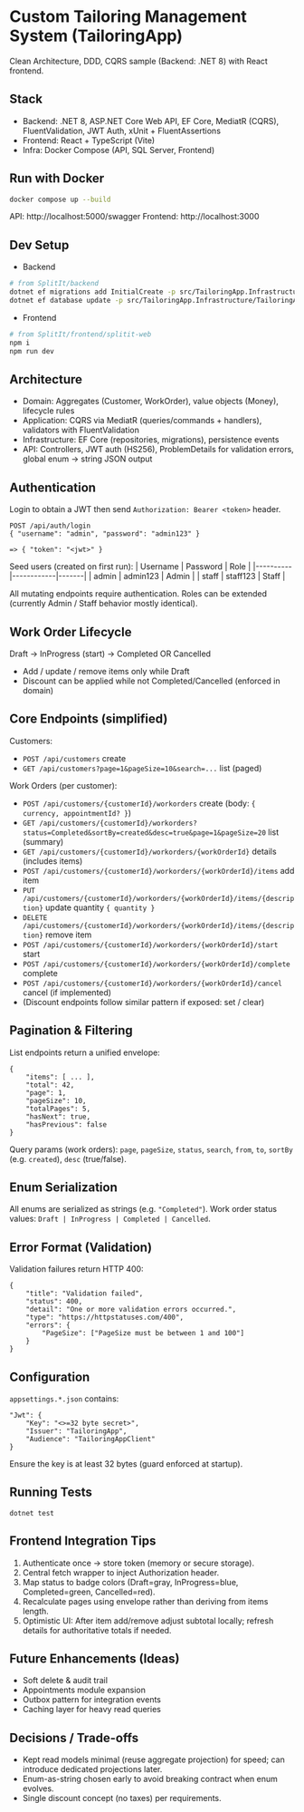 # Custom Tailoring Management System (TailoringApp)

Clean Architecture, DDD, CQRS sample (Backend: .NET 8) with React frontend.

## Stack
- Backend: .NET 8, ASP.NET Core Web API, EF Core, MediatR (CQRS), FluentValidation, JWT Auth, xUnit + FluentAssertions
- Frontend: React + TypeScript (Vite)
- Infra: Docker Compose (API, SQL Server, Frontend)

## Run with Docker
```bash
docker compose up --build
```
API: http://localhost:5000/swagger
Frontend: http://localhost:3000

## Dev Setup
- Backend
```bash
# from SplitIt/backend
dotnet ef migrations add InitialCreate -p src/TailoringApp.Infrastructure/TailoringApp.Infrastructure.csproj -s src/TailoringApp.API/TailoringApp.API.csproj
dotnet ef database update -p src/TailoringApp.Infrastructure/TailoringApp.Infrastructure.csproj -s src/TailoringApp.API/TailoringApp.API.csproj
```
- Frontend
```bash
# from SplitIt/frontend/splitit-web
npm i
npm run dev
```

## Architecture
- Domain: Aggregates (Customer, WorkOrder), value objects (Money), lifecycle rules
- Application: CQRS via MediatR (queries/commands + handlers), validators with FluentValidation
- Infrastructure: EF Core (repositories, migrations), persistence events
- API: Controllers, JWT auth (HS256), ProblemDetails for validation errors, global enum -> string JSON output

## Authentication
Login to obtain a JWT then send `Authorization: Bearer <token>` header.

```
POST /api/auth/login
{ "username": "admin", "password": "admin123" }

=> { "token": "<jwt>" }
```

Seed users (created on first run):
| Username | Password   | Role  |
|----------|------------|-------|
| admin    | admin123   | Admin |
| staff    | staff123   | Staff |

All mutating endpoints require authentication. Roles can be extended (currently Admin / Staff behavior mostly identical).

## Work Order Lifecycle
Draft → InProgress (start) → Completed OR Cancelled
- Add / update / remove items only while Draft
- Discount can be applied while not Completed/Cancelled (enforced in domain)

## Core Endpoints (simplified)
Customers:
- `POST /api/customers` create
- `GET /api/customers?page=1&pageSize=10&search=...` list (paged)

Work Orders (per customer):
- `POST /api/customers/{customerId}/workorders` create (body: `{ currency, appointmentId? }`)
- `GET /api/customers/{customerId}/workorders?status=Completed&sortBy=created&desc=true&page=1&pageSize=20` list (summary)
- `GET /api/customers/{customerId}/workorders/{workOrderId}` details (includes items)
- `POST /api/customers/{customerId}/workorders/{workOrderId}/items` add item
- `PUT /api/customers/{customerId}/workorders/{workOrderId}/items/{description}` update quantity `{ quantity }`
- `DELETE /api/customers/{customerId}/workorders/{workOrderId}/items/{description}` remove item
- `POST /api/customers/{customerId}/workorders/{workOrderId}/start` start
- `POST /api/customers/{customerId}/workorders/{workOrderId}/complete` complete
- `POST /api/customers/{customerId}/workorders/{workOrderId}/cancel` cancel (if implemented)
- (Discount endpoints follow similar pattern if exposed: set / clear)

## Pagination & Filtering
List endpoints return a unified envelope:
```
{
	"items": [ ... ],
	"total": 42,
	"page": 1,
	"pageSize": 10,
	"totalPages": 5,
	"hasNext": true,
	"hasPrevious": false
}
```
Query params (work orders): `page`, `pageSize`, `status`, `search`, `from`, `to`, `sortBy` (e.g. `created`), `desc` (true/false).

## Enum Serialization
All enums are serialized as strings (e.g. `"Completed"`). Work order status values: `Draft | InProgress | Completed | Cancelled`.

## Error Format (Validation)
Validation failures return HTTP 400:
```
{
	"title": "Validation failed",
	"status": 400,
	"detail": "One or more validation errors occurred.",
	"type": "https://httpstatuses.com/400",
	"errors": {
		"PageSize": ["PageSize must be between 1 and 100"]
	}
}
```

## Configuration
`appsettings.*.json` contains:
```
"Jwt": {
	"Key": "<>=32 byte secret>",
	"Issuer": "TailoringApp",
	"Audience": "TailoringAppClient"
}
```
Ensure the key is at least 32 bytes (guard enforced at startup).

## Running Tests
```
dotnet test
```

## Frontend Integration Tips
1. Authenticate once → store token (memory or secure storage).
2. Central fetch wrapper to inject Authorization header.
3. Map status to badge colors (Draft=gray, InProgress=blue, Completed=green, Cancelled=red).
4. Recalculate pages using envelope rather than deriving from items length.
5. Optimistic UI: After item add/remove adjust subtotal locally; refresh details for authoritative totals if needed.

## Future Enhancements (Ideas)
- Soft delete & audit trail
- Appointments module expansion
- Outbox pattern for integration events
- Caching layer for heavy read queries

## Decisions / Trade-offs
- Kept read models minimal (reuse aggregate projection) for speed; can introduce dedicated projections later.
- Enum-as-string chosen early to avoid breaking contract when enum evolves.
- Single discount concept (no taxes) per requirements.

